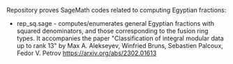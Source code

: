 Repository proves SageMath codes related to computing Egyptian fractions:

* rep_sq.sage - computes/enumerates general Egyptian fractions with squared denominators, and those corresponding to the fusion ring types.
It accompanies the paper "Classification of integral modular data up to rank 13" by Max A. Alekseyev, Winfried Bruns, Sebastien Palcoux, Fedor V. Petrov
https://arxiv.org/abs/2302.01613
